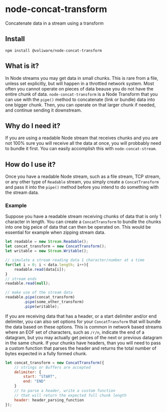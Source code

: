 # node-concat-transform
Concatenate data in a stream using a transform

## Install
`npm install @voliware/node-concat-transform`

## What is it?
In Node streams you may get data in small chunks. This is rare from a file, unless set explicitly, but will happen in a throttled network system. Most often you cannot operate on pieces of data beause you do not have the entire chunk of data. `node-concat-transform` is a Node Transform that you can use with the `pipe()` method to concatenate (link or bundle) data into one bigger chunk. Then, you can operate on that larger chunk if needed, and continue sending it downstream. 

## Why do I need it?
If you are using a readable Node stream that receives chunks and you are not 100% sure you will receive all the data at once, you will probbably need to bundle it first. You can easily accomplish this with `node-concat-stream`.

## How do I use it?
Once you have a readable Node stream, such as a file stream, TCP stream, or any other type of `Readable` stream, you simply create a `ConcatTransform` and pass it into the `pipe()` method before you intend to do something with the stream data.

### Example
Suppose you have a readable stream receiving chunks of data that is only 1 character in length. You can create a `ConcatTransform` to bundle the chunks into one big peice of data that can then be operated on. This would be essential for example when zipping stream data.

```js
let readable = new Stream.Readable();
let concat_transform = new ConcatTransform();
let writable = new Stream.Writable();

// simulate a stream reading data 1 character/number at a time
for(let i = 0; i < data.length; i++){
    readable.read(data[i]);
}
// stream ends
readable.read(null);

// make use of the stream data
readable.pipe(concat_transform)
        .pipe(some_other_transform)
        .pipe(writable);
```

If you are receiving data that has a header, or a start delimiter and/or end delimiter, you can also set options for your `ConcatTransform` that will bundle the data based on these options. This is common in network based streams where an EOF set of characters, such as `/r/n`, indicate the end of a datagram, but you may actually get peices of the next or previous datagram in the same chunk. If your chunks have headers, than you will need to pass a custom function that parses the header and returns the total number of bytes expected in a fully formed chunk.

```js
let concat_transform = new ConcatTransform({
    // strings or Buffers are accepted
    delimiter: {
        start: "START",
        end: "END"
    }
    // to parse a header, write a custom function
    // that will return the expected full chunk length
    header: header_parsing_function
});
```

